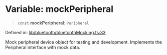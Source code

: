 # Variable: mockPeripheral

> `const` **mockPeripheral**: `Peripheral`

Defined in: [lib/bluetooth/bluetoothMocking.ts:33](https://github.com/aldesgroup/goaldn/blob/6a7943d02984b1a6b41d76a3a483a1484b644076/lib/bluetooth/bluetoothMocking.ts#L33)

Mock peripheral device object for testing and development.
Implements the Peripheral interface with mock data.
